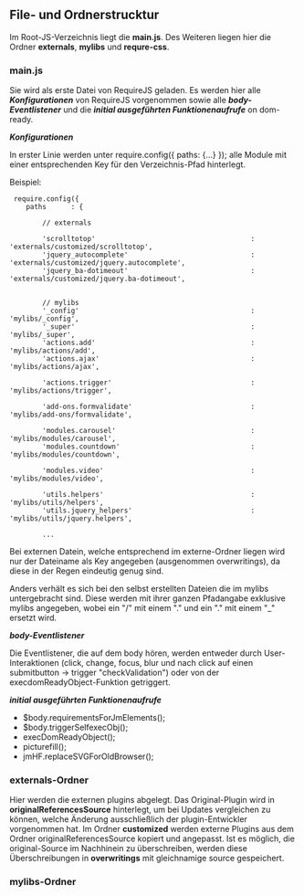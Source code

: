 ## File- und Ordnerstrucktur ##
Im Root-JS-Verzeichnis liegt die **main.js**. Des Weiteren liegen hier die Ordner **externals**, **mylibs** und **requre-css**.

### main.js ###
Sie wird als erste Datei von RequireJS geladen. Es werden hier alle ***Konfigurationen*** von RequireJS vorgenommen sowie alle ***body-Eventlistener*** und die ***initial ausgeführten Funktionenaufrufe*** on dom-ready.

***Konfigurationen***

In erster Linie werden unter require.config({ paths: {...} }); alle Module mit einer entsprechenden Key für den Verzeichnis-Pfad hinterlegt. 

Beispiel:


     require.config({
        paths      : {
    
            // externals

            'scrolltotop'                                      : 'externals/customized/scrolltotop',
            'jquery_autocomplete'                              : 'externals/customized/jquery.autocomplete',
            'jquery_ba-dotimeout'                              : 'externals/customized/jquery.ba-dotimeout',

    
            // mylibs
            '_config'                                          : 'mylibs/_config',
            '_super'                                           : 'mylibs/_super',
            'actions.add'                                      : 'mylibs/actions/add',
            'actions.ajax'                                     : 'mylibs/actions/ajax',

            'actions.trigger'                                  : 'mylibs/actions/trigger',
    
            'add-ons.formvalidate'                             : 'mylibs/add-ons/formvalidate',
    
            'modules.carousel'                                 : 'mylibs/modules/carousel',
            'modules.countdown'                                : 'mylibs/modules/countdown',

            'modules.video'                                    : 'mylibs/modules/video',
    
            'utils.helpers'                                    : 'mylibs/utils/helpers',
            'utils.jquery_helpers'                             : 'mylibs/utils/jquery.helpers',
            
            ...

Bei externen Datein, welche entsprechend im externe-Ordner liegen wird nur der Dateiname als Key angegeben (ausgenommen overwritings), da diese in der Regen eindeutig genug sind.

Anders verhält es sich bei den selbst erstellten Dateien die im mylibs untergebracht sind. Diese werden mit ihrer ganzen Pfadangabe exklusive mylibs angegeben, wobei ein "/" mit einem "." und ein "." mit einem "_" ersetzt wird. 


***body-Eventlistener***

Die Eventlistener, die auf dem body hören, werden entweder durch User-Interaktionen (click, change, focus, blur und nach click auf einen submitbutton -> trigger "checkValidation") oder von der execdomReadyObject-Funktion getriggert.
 

***initial ausgeführten Funktionenaufrufe***

- $body.requirementsForJmElements();
- $body.triggerSelfexecObj();
- execDomReadyObject();
- picturefill();
- jmHF.replaceSVGForOldBrowser();



### externals-Ordner ###

Hier werden die externen plugins abgelegt. Das Original-Plugin wird in **originalReferencesSource** hinterlegt, um bei Updates vergleichen zu können, welche Änderung ausschließlich der plugin-Entwickler vorgenommen hat.
Im Ordner **customized** werden externe Plugins aus dem Ordner originalReferencesSource kopiert und angepasst. Ist es möglich, die original-Source im Nachhinein zu überschreiben, werden diese Überschreibungen in **overwritings** mit gleichnamige source gespeichert.


### mylibs-Ordner ###

